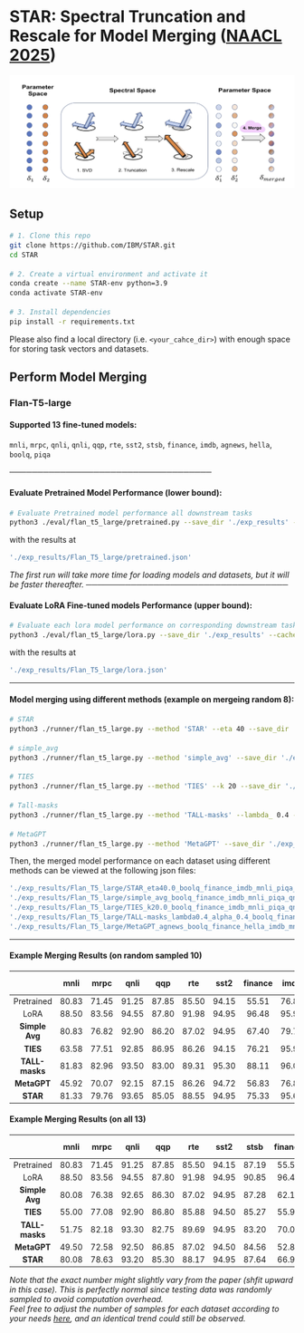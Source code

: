 # STAR: Spectral Truncation and Rescale for Model Merging ([NAACL 2025](https://2025.naacl.org/))

![Flow Diagram](./image/flow.jpg)

## Setup
```bash
# 1. Clone this repo
git clone https://github.com/IBM/STAR.git
cd STAR

# 2. Create a virtual environment and activate it
conda create --name STAR-env python=3.9
conda activate STAR-env

# 3. Install dependencies
pip install -r requirements.txt
```
Please also find a local directory (i.e. `<your_cahce_dir>`) with enough space for storing task vectors and datasets.


## Perform Model Merging
### Flan-T5-large
#### Supported 13 fine-tuned models:
`mnli`, `mrpc`, `qnli`, `qnli`, `qqp`, `rte`, `sst2`, `stsb`, `finance`, `imdb`, `agnews`, `hella`, `boolq`, `piqa`

────────────────────────────────────
#### Evaluate Pretrained Model Performance (lower bound):
```bash
# Evaluate Pretrained model performance all downstream tasks
python3 ./eval/flan_t5_large/pretrained.py --save_dir './exp_results' --cache_dir '<your_cahce_dir>' --tasks 'mnli' 'mrpc' 'qnli' 'qqp' 'rte' 'sst2' 'stsb' 'finance' 'imdb' 'agnews' 'hella' 'boolq' 'piqa'
```
with the results at 
```bash
'./exp_results/Flan_T5_large/pretrained.json'
```
*The first run will take more time for loading models and datasets, but it will be faster thereafter.*
────────────────────────────────────
#### Evaluate LoRA Fine-tuned models Performance (upper bound):
```bash
# Evaluate each lora model performance on corresponding downstream task
python3 ./eval/flan_t5_large/lora.py --save_dir './exp_results' --cache_dir '<your_cahce_dir>' --tasks 'mnli' 'mrpc' 'qnli' 'qqp' 'rte' 'sst2' 'stsb' 'finance' 'imdb' 'agnews' 'hella' 'boolq' 'piqa'
```
with the results at 
```bash
'./exp_results/Flan_T5_large/lora.json'
```

---
#### Model merging using different methods (example on mergeing random 8):
```bash
# STAR
python3 ./runner/flan_t5_large.py --method 'STAR' --eta 40 --save_dir './exp_results' --cache_dir '<your_cahce_dir>' --tasks 'mnli' 'qnli' 'qqp' 'stsb' 'finance' 'imdb' 'boolq' 'piqa'

# simple_avg
python3 ./runner/flan_t5_large.py --method 'simple_avg' --save_dir './exp_results' --cache_dir '<your_cahce_dir>' --tasks 'mnli' 'qnli' 'qqp' 'stsb' 'finance' 'imdb' 'boolq' 'piqa'

# TIES
python3 ./runner/flan_t5_large.py --method 'TIES' --k 20 --save_dir './exp_results' --cache_dir '<your_cahce_dir>' --tasks 'mnli' 'qnli' 'qqp' 'stsb' 'finance' 'imdb' 'boolq' 'piqa'

# Tall-masks
python3 ./runner/flan_t5_large.py --method 'TALL-masks' --lambda_ 0.4 --alpha 0.3 --save_dir './exp_results' --cache_dir '<your_cahce_dir>' --tasks 'mnli' 'qnli' 'qqp' 'stsb' 'finance' 'imdb' 'boolq' 'piqa'

# MetaGPT
python3 ./runner/flan_t5_large.py --method 'MetaGPT' --save_dir './exp_results' --cache_dir '<your_cahce_dir>' --tasks 'mnli' 'qnli' 'qqp' 'stsb' 'finance' 'imdb' 'boolq' 'piqa'
```
Then, the merged model performance on each dataset using different methods can be viewed at the following json files:
```bash
'./exp_results/Flan_T5_large/STAR_eta40.0_boolq_finance_imdb_mnli_piqa_qnli_qqp_stsb.json'
'./exp_results/Flan_T5_large/simple_avg_boolq_finance_imdb_mnli_piqa_qnli_qqp_stsb.json'
'./exp_results/Flan_T5_large/TIES_k20.0_boolq_finance_imdb_mnli_piqa_qnli_qqp_stsb.json'
'./exp_results/Flan_T5_large/TALL-masks_lambda0.4_alpha_0.4_boolq_finance_imdb_mnli_piqa_qnli_qqp_stsb.json'
'./exp_results/Flan_T5_large/MetaGPT_agnews_boolq_finance_hella_imdb_mnli_mrpc_piqa_qnli_qqp_rte_sst2_stsb.json'
```
---
#### Example Merging Results (on random sampled 10)
|                | mnli  | mrpc  | qnli  | qqp   | rte   | sst2  | finance | imdb  | hella | boolq | Normalized Avg  |
|:--------------:|:-----:|:-----:|:-----:|:-----:|:-------:|:-----:|:------:|:-----:|:-----:|:-----:|:--------------:|
| Pretrained      | 80.83 | 71.45 | 91.25 | 87.85 | 85.50 | 94.15 | 55.51   | 76.80 | 74.38 | 82.50 | 89.62   |
| LoRA      | 88.50 | 83.56 | 94.55 | 87.80 | 91.98 | 94.95 | 96.48   | 95.95 | 76.88 | 85.62 | 100.00  |
| **Simple Avg**| 80.83 | 76.82 | 92.90 | 86.20 | 87.02 | 94.95 | 67.40   |  79.70 | 76.25 | 83.75|92.42 |
| **TIES**    | 63.58 | 77.51 | 92.85 | 86.95 | 86.26 | 94.15 | 76.21   | 95.90 | 76.88 | 82.50 | 93.00   |
| **TALL-masks**| 81.83 | 82.96 | 93.50 | 83.00 | 89.31 | 95.30 | 88.11  | 96.00 | 75.00| 82.50 | 96.79   |
| **MetaGPT**   |   45.92 | 70.07 | 92.15 | 87.15 | 86.26 | 94.72 | 56.83   |  76.85 | 75.62 | 73.75|  84.95   |
| **STAR**      |  81.33 | 79.76 | 93.65 | 85.05 | 88.55| 94.95 | 75.33  | 95.60 |  75.62|82.50| 95.20   |


#### Example Merging Results (on all 13)
|                | mnli  | mrpc  | qnli  | qqp   | rte   | sst2  | stsb  | finance | imdb  | agnews | hella | boolq | piqa  | Normalized Avg  |
|:--------------:|:-----:|:-----:|:-----:|:-----:|:-----:|:-----:|:-----:|:-------:|:-----:|:------:|:-----:|:-----:|:-----:|:--------------:|
| Pretrained | 80.83 | 71.45 | 91.25 | 87.85 | 85.50 | 94.15 | 87.19 | 55.51   | 76.80 | 88.00  | 74.38 | 82.50  | 77.47 | 91.26   |
| LoRA       | 88.50 | 83.56 | 94.55 | 87.80 | 91.98 | 94.95 | 90.85 | 96.48   | 95.95 | 91.00  | 76.88 | 85.62  | 79.45 | 100.00   |
| **Simple Avg** | 80.08 | 76.38 | 92.65 | 86.30 | 87.02 | 94.95 | 87.28 | 62.11   | 77.05 | 89.50  | 76.25 | 83.75  | 77.75 | <u>92.83</u>   |
| **TIES**       | 55.00 | 77.08 | 92.90 | 86.80 | 85.88 | 94.50 | 85.27 | 55.95   | 95.85 | 91.00  | 78.12 | 80.00  | 77.09 | 91.40   |
| **TALL-masks** | 51.75 | 82.18 | 93.30 | 82.75 | 89.69 | 94.95 | 83.20 | 70.04   | 96.00 | 91.00  | 71.25 | 67.50  | 76.10 | 90.68   |
| **MetaGPT**    | 49.50 | 72.58 | 92.50 | 86.85 | 87.02 | 94.50 | 84.56 | 52.86   | 76.95 | 91.00  | 75.62 | 78.75  | 76.87 | 88.37   |
| **STAR**       | 80.08 | 78.63 | 93.20 | 85.30 | 88.17 | 94.95 | 87.64 | 66.96   | 88.30 | 91.00  | 76.88 | 83.13  | 77.86 | **94.55** |

*Note that the exact number might slightly vary from the paper (shfit upward in this case). This is perfectly normal since testing data was randomly sampled to avoid computation overhead.*  
*Feel free to adjust the number of samples for each dataset according to your needs [here](https://github.com/IBM/STAR/blob/d0d8895e543046ebb64a22585c17d6d5ecc09f91/evaluator/flan_t5_large_evaluator.py#L34), and an identical trend could still be observed.*





